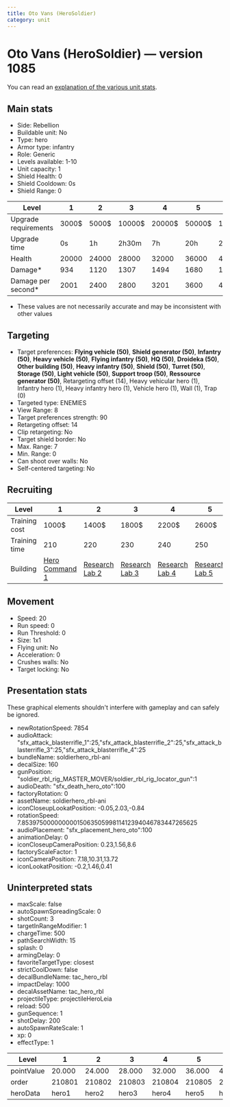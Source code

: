 ```yaml
---
title: Oto Vans (HeroSoldier)
category: unit
---
```


# Oto Vans (HeroSoldier) — version 1085

You can read an [explanation  of the various unit stats](unitexplained.md).

## Main stats

  * Side: Rebellion
  * Buildable unit: No
  * Type: hero
  * Armor type: infantry
  * Role: Generic
  * Levels available: 1-10
  * Unit capacity: 1
  * Shield Health: 0
  * Shield Cooldown: 0s
  * Shield Range: 0

|Level               |1    |2    |3     |4     |5     |6      |7      |8      |9       |10      |
|--------------------|-----|-----|------|------|------|-------|-------|-------|--------|--------|
|Upgrade requirements|3000$|5000$|10000$|20000$|50000$|135000$|225000$|450000$|1500000$|2500000$|
|Upgrade time        |0s   |1h   |2h30m |7h    |20h   |2d12h  |4d     |6d     |1w1d    |1w5d    |
|Health              |20000|24000|28000 |32000 |36000 |40000  |44000  |48000  |52000   |60000   |
|Damage*             |934  |1120 |1307  |1494  |1680  |1867   |2054   |2240   |2427    |2800    |
|Damage per second*  |2001 |2400 |2800  |3201  |3600  |4000   |4401   |4800   |5200    |6000    |

* These values are not necessarily accurate and may be inconsistent with other values

## Targeting

  * Target preferences: **Flying vehicle (50)**, **Shield generator (50)**, **Infantry (50)**, **Heavy vehicle (50)**, **Flying infantry (50)**, **HQ (50)**, **Droideka (50)**, **Other building (50)**, **Heavy infantry (50)**, **Shield (50)**, **Turret (50)**, **Storage (50)**, **Light vehicle (50)**, **Support troop (50)**, **Ressource generator (50)**, Retargeting offset (14), Heavy vehicular hero (1), Infantry hero (1), Heavy infantry hero (1), Vehicle hero (1), Wall (1), Trap (0)
  * Targeted type: ENEMIES
  * View Range: 8
  * Target preferences strength: 90
  * Retargeting offset: 14
  * Clip retargeting: No
  * Target shield border: No
  * Max. Range: 7
  * Min. Range: 0
  * Can shoot over walls: No
  * Self-centered targeting: No

## Recruiting

|Level        |1                                          |2                                     |3                                     |4                                     |5                                     |6                                     |7                                     |8                                     |9                                     |10                                     |
|-------------|-------------------------------------------|--------------------------------------|--------------------------------------|--------------------------------------|--------------------------------------|--------------------------------------|--------------------------------------|--------------------------------------|--------------------------------------|---------------------------------------|
|Training cost|1000$                                      |1400$                                 |1800$                                 |2200$                                 |2600$                                 |3000$                                 |3400$                                 |4000$                                 |4200$                                 |4600$                                  |
|Training time|210                                        |220                                   |230                                   |240                                   |250                                   |260                                   |270                                   |560                                   |580                                   |600                                    |
|Building     |[Hero Command 1](rebelTacticalCommand.html)|[Research Lab 2](rebelOffenseLab.html)|[Research Lab 3](rebelOffenseLab.html)|[Research Lab 4](rebelOffenseLab.html)|[Research Lab 5](rebelOffenseLab.html)|[Research Lab 6](rebelOffenseLab.html)|[Research Lab 7](rebelOffenseLab.html)|[Research Lab 8](rebelOffenseLab.html)|[Research Lab 9](rebelOffenseLab.html)|[Research Lab 10](rebelOffenseLab.html)|

## Movement

  * Speed: 20
  * Run speed: 0
  * Run Threshold: 0
  * Size: 1x1
  * Flying unit: No
  * Acceleration: 0
  * Crushes walls: No
  * Target locking: No

## Presentation stats

These graphical elements shouldn't interfere with gameplay and can safely be ignored.

  * newRotationSpeed: 7854
  * audioAttack: "sfx_attack_blasterrifle_1":25,"sfx_attack_blasterrifle_2":25,"sfx_attack_blasterrifle_3":25,"sfx_attack_blasterrifle_4":25
  * bundleName: soldierhero_rbl-ani
  * decalSize: 160
  * gunPosition: "soldier_rbl_rig_MASTER_MOVER/soldier_rbl_rig_locator_gun":1
  * audioDeath: "sfx_death_hero_oto":100
  * factoryRotation: 0
  * assetName: soldierhero_rbl-ani
  * iconCloseupLookatPosition: -0.05,2.03,-0.84
  * rotationSpeed: 7.8539750000000001506350599811412394046783447265625
  * audioPlacement: "sfx_placement_hero_oto":100
  * animationDelay: 0
  * iconCloseupCameraPosition: 0.23,1.56,8.6
  * factoryScaleFactor: 1
  * iconCameraPosition: 7.18,10.31,13.72
  * iconLookatPosition: -0.2,1.46,0.41

## Uninterpreted stats

  * maxScale: false
  * autoSpawnSpreadingScale: 0
  * shotCount: 3
  * targetInRangeModifier: 1
  * chargeTime: 500
  * pathSearchWidth: 15
  * splash: 0
  * armingDelay: 0
  * favoriteTargetType: closest
  * strictCoolDown: false
  * decalBundleName: tac_hero_rbl
  * impactDelay: 1000
  * decalAssetName: tac_hero_rbl
  * projectileType: projectileHeroLeia
  * reload: 500
  * gunSequence: 1
  * shotDelay: 200
  * autoSpawnRateScale: 1
  * xp: 0
  * effectType: 1

|Level     |1     |2     |3     |4     |5     |6     |7     |8     |9     |10    |
|----------|------|------|------|------|------|------|------|------|------|------|
|pointValue|20.000|24.000|28.000|32.000|36.000|40.000|44.000|48.000|52.000|60.000|
|order     |210801|210802|210803|210804|210805|210806|210807|210808|210809|210810|
|heroData  |hero1 |hero2 |hero3 |hero4 |hero5 |hero6 |hero7 |hero8 |hero9 |hero10|

